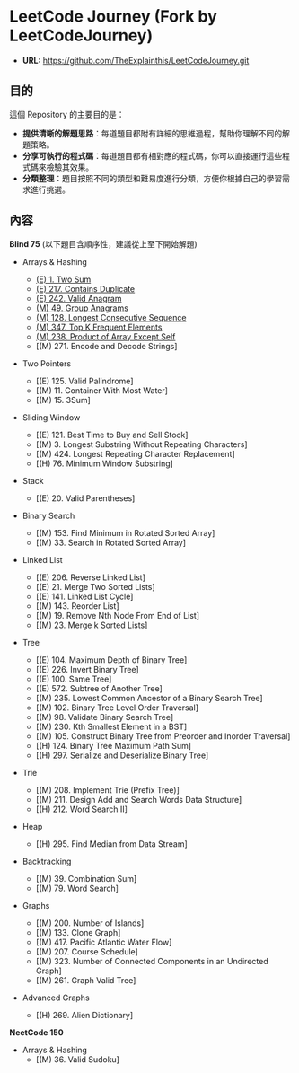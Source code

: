 # LeetCode Journey (Fork by LeetCodeJourney)
* **URL:** https://github.com/TheExplainthis/LeetCodeJourney.git

## 目的
這個 Repository 的主要目的是：

* **提供清晰的解題思路**：每道題目都附有詳細的思維過程，幫助你理解不同的解題策略。
* **分享可執行的程式碼**：每道題目都有相對應的程式碼，你可以直接運行這些程式碼來檢驗其效果。
* **分類整理**：題目按照不同的類型和難易度進行分類，方便你根據自己的學習需求進行挑選。

## 內容
**Blind 75**
(以下題目含順序性，建議從上至下開始解題)
* Arrays & Hashing
    * [(E) 1. Two Sum](./1.TwoSum.py)
    * [(E) 217. Contains Duplicate](./217.ContainsDuplicate.py)
    * [(E) 242. Valid Anagram](./242.ValidAnagram.py)
    * [(M) 49. Group Anagrams](./49.GroupAnagrams.py)
    * [(M) 128. Longest Consecutive Sequence](./128.LongestConsecutiveSequence.py)
    * [(M) 347. Top K Frequent Elements](./347.TopKFrequentElements.py)
    * [(M) 238. Product of Array Except Self](./238.ProductofArrayExceptSelf.py)
    * [(M) 271. Encode and Decode Strings]
    
* Two Pointers
    * [(E) 125. Valid Palindrome]
    * [(M) 11. Container With Most Water]
    * [(M) 15. 3Sum]

* Sliding Window
    * [(E) 121. Best Time to Buy and Sell Stock]
    * [(M) 3. Longest Substring Without Repeating Characters]
    * [(M) 424. Longest Repeating Character Replacement]
    * [(H) 76. Minimum Window Substring]

* Stack
    * [(E) 20. Valid Parentheses]

* Binary Search
    * [(M) 153. Find Minimum in Rotated Sorted Array]
    * [(M) 33. Search in Rotated Sorted Array]

* Linked List
    * [(E) 206. Reverse Linked List]
    * [(E) 21. Merge Two Sorted Lists]
    * [(E) 141. Linked List Cycle]
    * [(M) 143. Reorder List]
    * [(M) 19. Remove Nth Node From End of List]
    * [(M) 23. Merge k Sorted Lists]

* Tree
    * [(E) 104. Maximum Depth of Binary Tree]
    * [(E) 226. Invert Binary Tree]
    * [(E) 100. Same Tree]
    * [(E) 572. Subtree of Another Tree]
    * [(M) 235. Lowest Common Ancestor of a Binary Search Tree]
    * [(M) 102. Binary Tree Level Order Traversal]
    * [(M) 98. Validate Binary Search Tree]
    * [(M) 230. Kth Smallest Element in a BST]
    * [(M) 105. Construct Binary Tree from Preorder and Inorder Traversal]
    * [(H) 124. Binary Tree Maximum Path Sum]
    * [(H) 297. Serialize and Deserialize Binary Tree]

* Trie
  * [(M) 208. Implement Trie (Prefix Tree)]
  * [(M) 211. Design Add and Search Words Data Structure]
  * [(H) 212. Word Search II]

* Heap
  * [(H) 295. Find Median from Data Stream]

* Backtracking
  * [(M) 39. Combination Sum]
  * [(M) 79. Word Search]

* Graphs
  * [(M) 200. Number of Islands]
  * [(M) 133. Clone Graph]
  * [(M) 417. Pacific Atlantic Water Flow]
  * [(M) 207. Course Schedule]
  * [(M) 323. Number of Connected Components in an Undirected Graph]
  * [(M) 261. Graph Valid Tree]

* Advanced Graphs
  * [(H) 269. Alien Dictionary]

**NeetCode 150**
* Arrays & Hashing
    * [(M) 36. Valid Sudoku]